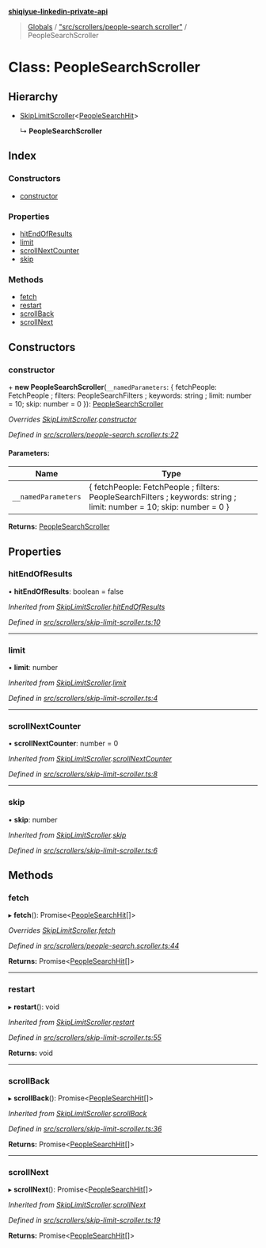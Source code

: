 **[shiqiyue-linkedin-private-api](../README.md)**

> [Globals](../globals.md) / ["src/scrollers/people-search.scroller"](../modules/_src_scrollers_people_search_scroller_.md) / PeopleSearchScroller

# Class: PeopleSearchScroller

## Hierarchy

* [SkipLimitScroller](_src_scrollers_skip_limit_scroller_.skiplimitscroller.md)<[PeopleSearchHit](../interfaces/_src_entities_people_search_hit_entity_.peoplesearchhit.md)\>

  ↳ **PeopleSearchScroller**

## Index

### Constructors

* [constructor](_src_scrollers_people_search_scroller_.peoplesearchscroller.md#constructor)

### Properties

* [hitEndOfResults](_src_scrollers_people_search_scroller_.peoplesearchscroller.md#hitendofresults)
* [limit](_src_scrollers_people_search_scroller_.peoplesearchscroller.md#limit)
* [scrollNextCounter](_src_scrollers_people_search_scroller_.peoplesearchscroller.md#scrollnextcounter)
* [skip](_src_scrollers_people_search_scroller_.peoplesearchscroller.md#skip)

### Methods

* [fetch](_src_scrollers_people_search_scroller_.peoplesearchscroller.md#fetch)
* [restart](_src_scrollers_people_search_scroller_.peoplesearchscroller.md#restart)
* [scrollBack](_src_scrollers_people_search_scroller_.peoplesearchscroller.md#scrollback)
* [scrollNext](_src_scrollers_people_search_scroller_.peoplesearchscroller.md#scrollnext)

## Constructors

### constructor

\+ **new PeopleSearchScroller**(`__namedParameters`: { fetchPeople: FetchPeople ; filters: PeopleSearchFilters ; keywords: string ; limit: number = 10; skip: number = 0 }): [PeopleSearchScroller](_src_scrollers_people_search_scroller_.peoplesearchscroller.md)

*Overrides [SkipLimitScroller](_src_scrollers_skip_limit_scroller_.skiplimitscroller.md).[constructor](_src_scrollers_skip_limit_scroller_.skiplimitscroller.md#constructor)*

*Defined in [src/scrollers/people-search.scroller.ts:22](https://github.com/shiqiyue/linkedin-private-api/blob/ff42743/src/scrollers/people-search.scroller.ts#L22)*

#### Parameters:

Name | Type |
------ | ------ |
`__namedParameters` | { fetchPeople: FetchPeople ; filters: PeopleSearchFilters ; keywords: string ; limit: number = 10; skip: number = 0 } |

**Returns:** [PeopleSearchScroller](_src_scrollers_people_search_scroller_.peoplesearchscroller.md)

## Properties

### hitEndOfResults

•  **hitEndOfResults**: boolean = false

*Inherited from [SkipLimitScroller](_src_scrollers_skip_limit_scroller_.skiplimitscroller.md).[hitEndOfResults](_src_scrollers_skip_limit_scroller_.skiplimitscroller.md#hitendofresults)*

*Defined in [src/scrollers/skip-limit-scroller.ts:10](https://github.com/shiqiyue/linkedin-private-api/blob/ff42743/src/scrollers/skip-limit-scroller.ts#L10)*

___

### limit

•  **limit**: number

*Inherited from [SkipLimitScroller](_src_scrollers_skip_limit_scroller_.skiplimitscroller.md).[limit](_src_scrollers_skip_limit_scroller_.skiplimitscroller.md#limit)*

*Defined in [src/scrollers/skip-limit-scroller.ts:4](https://github.com/shiqiyue/linkedin-private-api/blob/ff42743/src/scrollers/skip-limit-scroller.ts#L4)*

___

### scrollNextCounter

•  **scrollNextCounter**: number = 0

*Inherited from [SkipLimitScroller](_src_scrollers_skip_limit_scroller_.skiplimitscroller.md).[scrollNextCounter](_src_scrollers_skip_limit_scroller_.skiplimitscroller.md#scrollnextcounter)*

*Defined in [src/scrollers/skip-limit-scroller.ts:8](https://github.com/shiqiyue/linkedin-private-api/blob/ff42743/src/scrollers/skip-limit-scroller.ts#L8)*

___

### skip

•  **skip**: number

*Inherited from [SkipLimitScroller](_src_scrollers_skip_limit_scroller_.skiplimitscroller.md).[skip](_src_scrollers_skip_limit_scroller_.skiplimitscroller.md#skip)*

*Defined in [src/scrollers/skip-limit-scroller.ts:6](https://github.com/shiqiyue/linkedin-private-api/blob/ff42743/src/scrollers/skip-limit-scroller.ts#L6)*

## Methods

### fetch

▸ **fetch**(): Promise<[PeopleSearchHit](../interfaces/_src_entities_people_search_hit_entity_.peoplesearchhit.md)[]\>

*Overrides [SkipLimitScroller](_src_scrollers_skip_limit_scroller_.skiplimitscroller.md).[fetch](_src_scrollers_skip_limit_scroller_.skiplimitscroller.md#fetch)*

*Defined in [src/scrollers/people-search.scroller.ts:44](https://github.com/shiqiyue/linkedin-private-api/blob/ff42743/src/scrollers/people-search.scroller.ts#L44)*

**Returns:** Promise<[PeopleSearchHit](../interfaces/_src_entities_people_search_hit_entity_.peoplesearchhit.md)[]\>

___

### restart

▸ **restart**(): void

*Inherited from [SkipLimitScroller](_src_scrollers_skip_limit_scroller_.skiplimitscroller.md).[restart](_src_scrollers_skip_limit_scroller_.skiplimitscroller.md#restart)*

*Defined in [src/scrollers/skip-limit-scroller.ts:55](https://github.com/shiqiyue/linkedin-private-api/blob/ff42743/src/scrollers/skip-limit-scroller.ts#L55)*

**Returns:** void

___

### scrollBack

▸ **scrollBack**(): Promise<[PeopleSearchHit](../interfaces/_src_entities_people_search_hit_entity_.peoplesearchhit.md)[]\>

*Inherited from [SkipLimitScroller](_src_scrollers_skip_limit_scroller_.skiplimitscroller.md).[scrollBack](_src_scrollers_skip_limit_scroller_.skiplimitscroller.md#scrollback)*

*Defined in [src/scrollers/skip-limit-scroller.ts:36](https://github.com/shiqiyue/linkedin-private-api/blob/ff42743/src/scrollers/skip-limit-scroller.ts#L36)*

**Returns:** Promise<[PeopleSearchHit](../interfaces/_src_entities_people_search_hit_entity_.peoplesearchhit.md)[]\>

___

### scrollNext

▸ **scrollNext**(): Promise<[PeopleSearchHit](../interfaces/_src_entities_people_search_hit_entity_.peoplesearchhit.md)[]\>

*Inherited from [SkipLimitScroller](_src_scrollers_skip_limit_scroller_.skiplimitscroller.md).[scrollNext](_src_scrollers_skip_limit_scroller_.skiplimitscroller.md#scrollnext)*

*Defined in [src/scrollers/skip-limit-scroller.ts:19](https://github.com/shiqiyue/linkedin-private-api/blob/ff42743/src/scrollers/skip-limit-scroller.ts#L19)*

**Returns:** Promise<[PeopleSearchHit](../interfaces/_src_entities_people_search_hit_entity_.peoplesearchhit.md)[]\>
